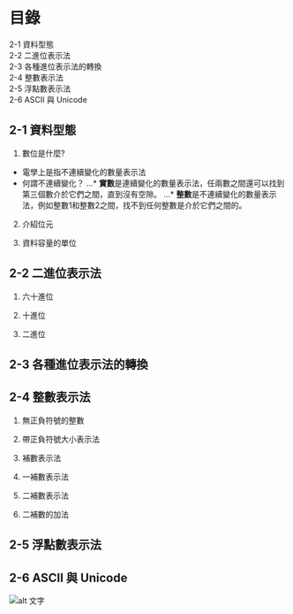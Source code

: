 # 目錄
2-1 資料型態  
2-2 二進位表示法  
2-3 各種進位表示法的轉換  
2-4 整數表示法  
2-5 浮點數表示法  
2-6 ASCII 與 Unicode  



## 2-1 資料型態
1. 數位是什麼?
* 電學上是指不連續變化的數量表示法
* 何謂不連續變化？
...* **實數**是連續變化的數量表示法，任兩數之間還可以找到第三個數介於它們之間，直到沒有空隙。
...* **整數**是不連續變化的數量表示法，例如整數1和整數2之間，找不到任何整數是介於它們之間的。


2. 介紹位元

3. 資料容量的單位

## 2-2 二進位表示法
1. 六十進位

2. 十進位

3. 二進位

## 2-3 各種進位表示法的轉換

## 2-4 整數表示法
1. 無正負符號的整數

2. 帶正負符號大小表示法

3. 補數表示法

4. 一補數表示法

5. 二補數表示法

6. 二補數的加法

## 2-5 浮點數表示法

## 2-6 ASCII 與 Unicode
![alt 文字](https://upload.wikimedia.org/wikipedia/commons/c/cf/USASCII_code_chart.png "Wiki: ACIIcode")


